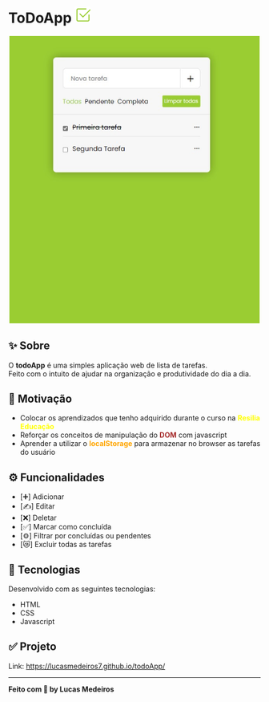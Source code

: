 # **ToDoApp <img src="./img/favicon.svg">**

<p align="center">
    <img src="./img/img.jpg" width="500" title="hover text">
</p>

## ✨ Sobre
  O **todoApp** é uma simples aplicação web de lista de tarefas. <br>
  Feito com o intuito de ajudar na organização e produtividade do dia a dia.


## 🙌 Motivação
<ul>
  <li>Colocar os aprendizados que tenho adquirido durante o curso na <b style="color: yellow">Resilia Educação</b></li>
  <li>Reforçar os conceitos de manipulação do <b style="color: brown">DOM</b> com javascript</li>
  <li>Aprender a utilizar o <b style="color: orange">localStorage</b> para armazenar no browser as tarefas do usuário</li>
</ul>
  

## ⚙️ Funcionalidades

- [➕] Adicionar
- [✍️] Editar 
- [❌] Deletar 
- [✅] Marcar como concluída
- [⚙️] Filtrar por concluídas ou pendentes
- [😿] Excluir todas as tarefas


## 🚀 Tecnologias

Desenvolvido com as seguintes tecnologias:

- HTML
- CSS
- Javascript 

## ✅ Projeto

Link: https://lucasmedeiros7.github.io/todoApp/

<hr>

**Feito com 💖 by Lucas Medeiros**
